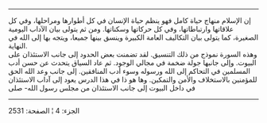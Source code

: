 ------------------------------------------------------------------------

إن الإسلام منهاج حياة كامل فهو ينظم حياة الإنسان في كل أطوارها ومراحلها،
وفي كل علاقاتها وارتباطاتها، وفي كل حركاتها وسكناتها. ومن ثم يتولى بيان
الآداب اليومية الصغيرة، كما يتولى بيان التكاليف العامة الكبيرة وينسق
بينها جميعا، ويتجه بها إلى الله في النهاية.  
وهذه السورة نموذج من ذلك التنسيق. لقد تضمنت بعض الحدود إلى جانب
الاستئذان على البيوت. وإلى جانبها جولة ضخمة في مجالي الوجود. ثم عاد
السياق يتحدث عن حسن أدب المسلمين في التحاكم إلى الله ورسوله وسوء أدب
المنافقين. إلى جانب وعد الله الحق للمؤمنين بالاستخلاف والأمن والتمكين.
وها هو ذا في هذا الدرس يعود إلى آداب الاستئذان في داخل البيوت إلى جانب
الاستئذان من مجلس رسول الله- صلى

------------------------------------------------------------------------

الجزء: 4 ¦ الصفحة: 2531
